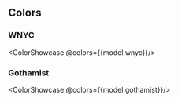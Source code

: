 ## Colors

### WNYC
<ColorShowcase @colors={{model.wnyc}}/>


### Gothamist
<ColorShowcase @colors={{model.gothamist}}/>
